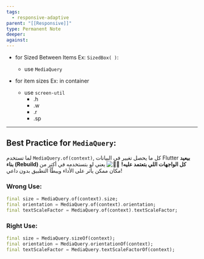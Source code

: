 ```yaml
---
tags:
  - responsive-adaptive
parent: "[[Responsive]]"
type: Permanent Note
deeper: 
against:
---
```

- for Sized Between Items Ex: `SizedBox( )`:
	- use `MediaQuery`
	
- for item sizes Ex:  in container
	- use `screen-util`
		- .h
		- .w
		- .r
		- .sp
___
## Best Practice for `MediaQuery`:
لما تستخدم `MediaQuery.of(context)`, كل ما يحصل تغيير في البيانات Flutter **بيعيد بناء (Rebuild) كل الواجهات اللي بتعتمد عليه!** ![😵‍💫](https://static.xx.fbcdn.net/images/emoji.php/v9/t18/1/16/1f635_200d_1f4ab.png) يعني لو بتستخدمه في أكتر من مكان ممكن يأثر على الأداء ويبطّأ التطبيق بدون داعي!
### Wrong Use:
```dart
final size = MediaQuery.of(context).size; 
final orientation = MediaQuery.of(context).orientation;
final textScaleFactor = MediaQuery.of(context).textScaleFactor;
```
### Right Use:
```dart
final size = MediaQuery.sizeOf(context);
final orientation = MediaQuery.orientationOf(context);
final textScaleFactor = MediaQuery.textScaleFactorOf(context);
```